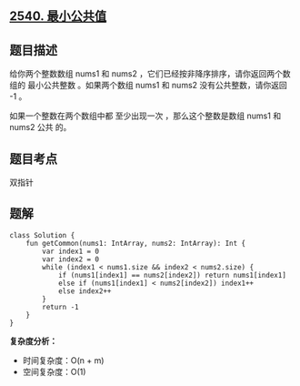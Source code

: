 ## [2540. 最小公共值](https://leetcode.cn/problems/minimum-common-value/description/)

## 题目描述

给你两个整数数组 nums1 和 nums2 ，它们已经按非降序排序，请你返回两个数组的 最小公共整数 。如果两个数组 nums1 和 nums2 没有公共整数，请你返回 -1 。

如果一个整数在两个数组中都 至少出现一次 ，那么这个整数是数组 nums1 和 nums2 公共 的。

## 题目考点

双指针

## 题解
 
```
class Solution {
    fun getCommon(nums1: IntArray, nums2: IntArray): Int {
        var index1 = 0
        var index2 = 0
        while (index1 < nums1.size && index2 < nums2.size) {
            if (nums1[index1] == nums2[index2]) return nums1[index1]
            else if (nums1[index1] < nums2[index2]) index1++
            else index2++
        }
        return -1
    }
}
```

**复杂度分析：**

- 时间复杂度：O(n + m)
- 空间复杂度：O(1) 
